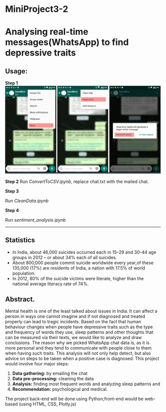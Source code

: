 # MiniProject3-2
<h1>Analysing real-time messages(WhatsApp) to find depressive traits</h1> 

<h2>Usage:</h2

**Step 1**
![data_aq](https://github.com/jagannathsrs/chatAnalysis/blob/master/Outputs/data%20acq.png)

**Step 2**
Run *ConvertToCSV.ipynb*, replace chat.txt with the mailed chat.

**Step 3**

Run *CleanData.ipynb*

**Step 4**

Run *sentiment_analysis.ipynb*

<hr>

<h2>Statistics</h2>

* In India, about 46,000 suicides occurred each in 15–29 and 30–44 age groups in 2012 – or about 34% each of all suicides.
* About 800,000 people commit suicide worldwide every year,of these 135,000 (17%) are residents of India, a nation with 17.5% of world population.
* In 2012, 80% of the suicide victims were literate, higher than the national average literacy rate of 74%.

<h2>Abstract.</h2> Mental health is one of the least talked about issues in India. It can
affect a person in ways one cannot imagine and if not diagnosed and treated
properly can lead to tragic incidents. Based on the fact that human behaviour
changes when people have depressive traits such as the type and frequency of
words they use, sleep patterns and other thoughts that can be measured via their
texts, we would like to analyze and draw conclusions.
The reason why we picked WhatsApp chat data is, as it is more personal and
they tend to communicate with people close to them when having such traits.
This analysis will not only help detect, but also advice on steps to be taken when
a positive case is diagnosed.
This project would involve four major steps: 

1. **Data gathering:** by emailing the chat 
2. **Data pre-processing:** cleaning the data 
3. **Analysis:** finding most frequent words and analyzing sleep patterns and
4. **Recommendation:** psychological and medical.

The project back-end will be done using Python;front-end would
be web-based (using HTML, CSS, Plotly.js)


